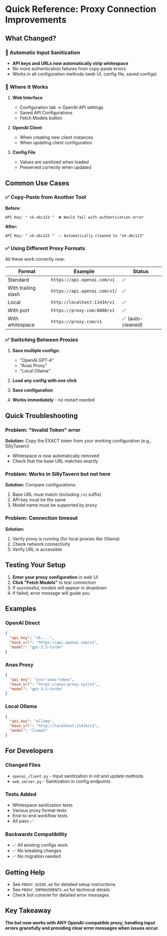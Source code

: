 # Quick Reference: Proxy Connection Improvements

## What Changed?

### 🔧 Automatic Input Sanitization
- **API keys and URLs now automatically strip whitespace**
- No more authentication failures from copy-paste errors
- Works in all configuration methods (web UI, config file, saved configs)

### 📝 Where It Works

1. **Web Interface**
   - Configuration tab → OpenAI API settings
   - Saved API Configurations
   - Fetch Models button

2. **OpenAI Client**
   - When creating new client instances
   - When updating client configuration

3. **Config File**
   - Values are sanitized when loaded
   - Preserved correctly when updated

## Common Use Cases

### ✅ Copy-Paste from Another Tool

**Before:**
```
API Key: " sk-abc123 "  ❌ Would fail with authentication error
```

**After:**
```
API Key: " sk-abc123 "  ✅ Automatically cleaned to "sk-abc123"
```

### ✅ Using Different Proxy Formats

All these work correctly now:

| Format | Example | Status |
|--------|---------|--------|
| Standard | `https://api.openai.com/v1` | ✅ |
| With trailing slash | `https://api.openai.com/v1/` | ✅ |
| Local | `http://localhost:11434/v1` | ✅ |
| With port | `https://proxy.com:8080/v1` | ✅ |
| With whitespace | ` https://proxy.com/v1 ` | ✅ (auto-cleaned) |

### ✅ Switching Between Proxies

1. **Save multiple configs:**
   - "OpenAI GPT-4" 
   - "Anas Proxy"
   - "Local Ollama"

2. **Load any config with one click**
3. **Save configuration**
4. **Works immediately** - no restart needed

## Quick Troubleshooting

### Problem: "Invalid Token" error
**Solution:** Copy the EXACT token from your working configuration (e.g., SillyTavern)
- Whitespace is now automatically removed
- Check that the base URL matches exactly

### Problem: Works in SillyTavern but not here
**Solution:** Compare configurations:
1. Base URL must match (including `/v1` suffix)
2. API key must be the same
3. Model name must be supported by proxy

### Problem: Connection timeout
**Solution:** 
1. Verify proxy is running (for local proxies like Ollama)
2. Check network connectivity
3. Verify URL is accessible

## Testing Your Setup

1. **Enter your proxy configuration** in web UI
2. **Click "Fetch Models"** to test connection
3. If successful, models will appear in dropdown
4. If failed, error message will guide you

## Examples

### OpenAI Direct
```json
{
  "api_key": "sk-...",
  "base_url": "https://api.openai.com/v1",
  "model": "gpt-3.5-turbo"
}
```

### Anas Proxy
```json
{
  "api_key": "your-anas-token",
  "base_url": "https://anas-proxy.xyz/v1",
  "model": "gpt-3.5-turbo"
}
```

### Local Ollama
```json
{
  "api_key": "ollama",
  "base_url": "http://localhost:11434/v1",
  "model": "llama2"
}
```

## For Developers

### Changed Files
- `openai_client.py` - Input sanitization in init and update methods
- `web_server.py` - Sanitization in config endpoints

### Tests Added
- Whitespace sanitization tests
- Various proxy format tests
- End-to-end workflow tests
- All pass ✅

### Backwards Compatibility
- ✅ All existing configs work
- ✅ No breaking changes
- ✅ No migration needed

## Getting Help

- See `PROXY_GUIDE.md` for detailed setup instructions
- See `PROXY_IMPROVEMENTS.md` for technical details
- Check bot console for detailed error messages

## Key Takeaway

**The bot now works with ANY OpenAI-compatible proxy, handling input errors gracefully and providing clear error messages when issues occur.**
